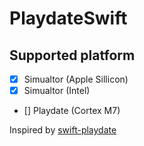 # PlaydateSwift

## Supported platform

- [x] Simualtor (Apple Sillicon)
- [x] Simualtor (Intel)
- [] Playdate (Cortex M7)


Inspired by [swift-playdate](https://github.com/ericlewis/swift-playdate)
